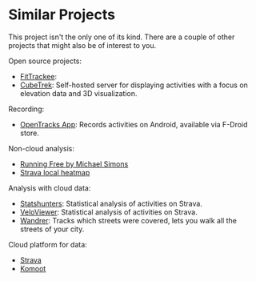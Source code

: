 # Similar Projects

This project isn't the only one of its kind. There are a couple of other projects that might also be of interest to you.

Open source projects:

- [FitTrackee](https://docs.fittrackee.org/en/index.html): 
- [CubeTrek](https://cubetrek.com/): Self-hosted server for displaying activities with a focus on elevation data and 3D visualization.

Recording:

- [OpenTracks App](https://opentracksapp.com/): Records activities on Android, available via F-Droid store.

Non-cloud analysis:

- [Running Free by Michael Simons](https://biking.michael-simons.eu/)
- [Strava local heatmap](https://github.com/remisalmon/Strava-local-heatmap)

Analysis with cloud data:

- [Statshunters](https://www.statshunters.com/): Statistical analysis of activities on Strava.
- [VeloViewer](https://veloviewer.com/): Statistical analysis of activities on Strava.
- [Wandrer](https://wandrer.earth/): Tracks which streets were covered, lets you walk all the streets of your city.

Cloud platform for data:

- [Strava](https://www.strava.com/)
- [Komoot](https://www.komoot.com/)